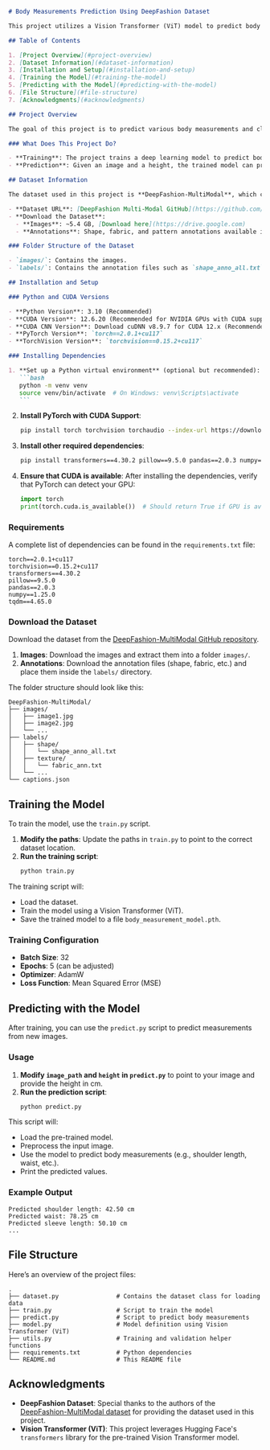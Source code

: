 ````markdown
# Body Measurements Prediction Using DeepFashion Dataset

This project utilizes a Vision Transformer (ViT) model to predict body measurements such as shoulder length, waist size, and other clothing-related attributes from images. The model is trained on the DeepFashion Multi-Modal dataset and makes use of both image data and human annotations.

## Table of Contents

1. [Project Overview](#project-overview)
2. [Dataset Information](#dataset-information)
3. [Installation and Setup](#installation-and-setup)
4. [Training the Model](#training-the-model)
5. [Predicting with the Model](#predicting-with-the-model)
6. [File Structure](#file-structure)
7. [Acknowledgments](#acknowledgments)

## Project Overview

The goal of this project is to predict various body measurements and clothing attributes from an image using a deep learning model based on the Vision Transformer (ViT) architecture. The project is built using `PyTorch` and Hugging Face's `transformers` library.

### What Does This Project Do?

- **Training**: The project trains a deep learning model to predict body measurements using the DeepFashion dataset.
- **Prediction**: Given an image and a height, the trained model can predict measurements such as shoulder length, waist size, sleeve length, and more.

## Dataset Information

The dataset used in this project is **DeepFashion-MultiModal**, which contains high-quality human images with various annotations including body measurements, clothing attributes, and more.

- **Dataset URL**: [DeepFashion Multi-Modal GitHub](https://github.com/yumingj/DeepFashion-MultiModal)
- **Download the Dataset**:
  - **Images**: ~5.4 GB, [Download here](https://drive.google.com)
  - **Annotations**: Shape, fabric, and pattern annotations available in TXT and JSON files.

### Folder Structure of the Dataset

- `images/`: Contains the images.
- `labels/`: Contains the annotation files such as `shape_anno_all.txt`, `fabric_ann.txt`, and `pattern_ann.txt`.

## Installation and Setup

### Python and CUDA Versions

- **Python Version**: 3.10 (Recommended)
- **CUDA Version**: 12.6.20 (Recommended for NVIDIA GPUs with CUDA support)
- **CUDA CNN Version**: Download cuDNN v8.9.7 for CUDA 12.x (Recommended for NVIDIA GPUs with CUDA support)
- **PyTorch Version**: `torch==2.0.1+cu117`
- **TorchVision Version**: `torchvision==0.15.2+cu117`

### Installing Dependencies

1. **Set up a Python virtual environment** (optional but recommended):
   ```bash
   python -m venv venv
   source venv/bin/activate  # On Windows: venv\Scripts\activate
   ```
````

2. **Install PyTorch with CUDA Support**:

   ```bash
   pip install torch torchvision torchaudio --index-url https://download.pytorch.org/whl/cu117
   ```

3. **Install other required dependencies**:

   ```bash
   pip install transformers==4.30.2 pillow==9.5.0 pandas==2.0.3 numpy==1.25.0 tqdm==4.65.0
   ```

4. **Ensure that CUDA is available**:
   After installing the dependencies, verify that PyTorch can detect your GPU:
   ```python
   import torch
   print(torch.cuda.is_available())  # Should return True if GPU is available
   ```

### Requirements

A complete list of dependencies can be found in the `requirements.txt` file:

```plaintext
torch==2.0.1+cu117
torchvision==0.15.2+cu117
transformers==4.30.2
pillow==9.5.0
pandas==2.0.3
numpy==1.25.0
tqdm==4.65.0
```

### Download the Dataset

Download the dataset from the [DeepFashion-MultiModal GitHub repository](https://github.com/yumingj/DeepFashion-MultiModal).

1. **Images**: Download the images and extract them into a folder `images/`.
2. **Annotations**: Download the annotation files (shape, fabric, etc.) and place them inside the `labels/` directory.

The folder structure should look like this:

```plaintext
DeepFashion-MultiModal/
├── images/
│   ├── image1.jpg
│   ├── image2.jpg
│   └── ...
├── labels/
│   ├── shape/
│   │   └── shape_anno_all.txt
│   ├── texture/
│   │   └── fabric_ann.txt
│   └── ...
└── captions.json
```

## Training the Model

To train the model, use the `train.py` script.

1. **Modify the paths**: Update the paths in `train.py` to point to the correct dataset location.
2. **Run the training script**:
   ```bash
   python train.py
   ```

The training script will:

- Load the dataset.
- Train the model using a Vision Transformer (ViT).
- Save the trained model to a file `body_measurement_model.pth`.

### Training Configuration

- **Batch Size**: 32
- **Epochs**: 5 (can be adjusted)
- **Optimizer**: AdamW
- **Loss Function**: Mean Squared Error (MSE)

## Predicting with the Model

After training, you can use the `predict.py` script to predict measurements from new images.

### Usage

1. **Modify `image_path` and `height` in `predict.py`** to point to your image and provide the height in cm.
2. **Run the prediction script**:
   ```bash
   python predict.py
   ```

This script will:

- Load the pre-trained model.
- Preprocess the input image.
- Use the model to predict body measurements (e.g., shoulder length, waist, etc.).
- Print the predicted values.

### Example Output

```plaintext
Predicted shoulder length: 42.50 cm
Predicted waist: 78.25 cm
Predicted sleeve length: 50.10 cm
...
```

## File Structure

Here’s an overview of the project files:

```
.
├── dataset.py                # Contains the dataset class for loading data
├── train.py                  # Script to train the model
├── predict.py                # Script to predict body measurements
├── model.py                  # Model definition using Vision Transformer (ViT)
├── utils.py                  # Training and validation helper functions
├── requirements.txt          # Python dependencies
└── README.md                 # This README file
```

## Acknowledgments

- **DeepFashion Dataset**: Special thanks to the authors of the [DeepFashion-MultiModal dataset](https://github.com/yumingj/DeepFashion-MultiModal) for providing the dataset used in this project.
- **Vision Transformer (ViT)**: This project leverages Hugging Face's `transformers` library for the pre-trained Vision Transformer model.

```


```
